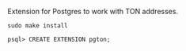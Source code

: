 Extension for Postgres to work with TON addresses.


``sudo make install``

``psql> CREATE EXTENSION pgton;``
